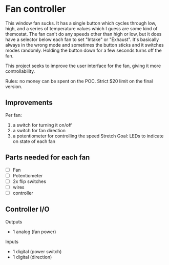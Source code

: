 # Fan controller

This window fan sucks.  It has a single button which cycles through low, high, and a series of temperature values which I guess are some kind of themostat.  The fan can't do any speeds other than high or low, but it does have a selector below each fan to set "Intake" or "Exhaust".  It's basically always in the wrong mode and sometimes the button sticks and it switches modes randomly.  Holding the button down for a few seconds turns off the fan.

This project seeks to improve the user interface for the fan, giving it more controllability.

Rules: no money can be spent on the POC. Strict $20 limit on the final version.

## Improvements

Per fan:
1. a switch for turning it on/off
2. a switch for fan direction
3. a potentiometer for controlling the speed
Stretch Goal: LEDs to indicate on state of each fan

## Parts needed for each fan

- [ ] Fan
- [ ] Potentiometer
- [ ] 2x flip switches
- [ ] wires
- [ ] controller

## Controller I/O
 
Outputs
* 1 analog (fan power)

Inputs
* 1 digital (power switch)
* 1 digital (direction)

